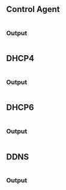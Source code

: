 #
## Control Agent 
```bash
```
### Output
```bash
```
## DHCP4
```bash
```
### Output
```bash
```
## DHCP6
```bash
```
### Output
```bash
```
## DDNS
```bash
```
### Output
```bash
```